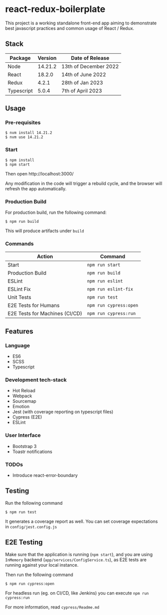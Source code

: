 # react-redux-boilerplate

This project is a working standalone front-end app aiming to demonstrate best javascript practices and common usage of React / Redux.

## Stack

| Package        | Version       | Date of Release       |
| ------------- | ------------- | --------------------- |
| Node          | 14.21.2       | 13th of December 2022 |
| React         | 18.2.0        | 14th of June 2022     |
| Redux         | 4.2.1         | 28th of Jan 2023      |
| Typescript    | 5.0.4         | 7th of April 2023     |


## Usage

### Pre-requisites

```
$ nvm install 14.21.2
$ nvm use 14.21.2
```

### Start

```
$ npm install
$ npm start
```

Then open http://localhost:3000/

Any modification in the code will trigger a rebuild cycle, and the browser will refresh the app automatically.

### Production Build

For production build, run the following command:

```
$ npm run build
```

This will produce artifacts under ``build`` 

### Commands

| Action        | Command       |
| ------------- | ------------- |
| Start             | ``npm run start``        |
| Production Build  | ``npm run build``        |
| ESLint        | ``npm run eslint``        |
| ESLint Fix    | ``npm run eslint-fix``    |
| Unit Tests    | ``npm run test``          |
| E2E Tests for Humans  | ``npm run cypress:open``  |
| E2E Tests for Machines (CI/CD) | ``npm run cypress:run``  |

## Features

### Language
- ES6
- SCSS
- Typescript

### Development tech-stack
- Hot Reload
- Webpack
- Sourcemap
- Emotion
- Jest (with coverage reporting on typescript files)
- Cypress (E2E)
- ESLint

### User Interface
- Bootstrap 3
- Toastr notifications

### TODOs

- Introduce react-error-boundary

## Testing

Run the following command

```
$ npm run test
``` 

It generates a coverage report as well. You can set coverage expectations in ``config/jest.config.js``

## E2E Testing

Make sure that the application is running (`npm start`), and you are using `InMemory` backend (`app/services/ConfigService.ts`), as E2E tests
are running against your local instance.

Then run the following command

```
$ npm run cypress:open
```

For headless run (eg. on CI/CD, like Jenkins) you can execute `npm run cypress:run`

For more information, read `cypress/Readme.md`
